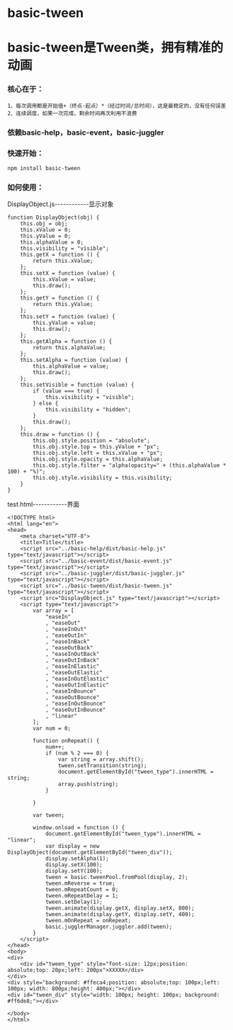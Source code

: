 # basic-tween

# basic-tween是Tween类，拥有精准的动画

### 核心在于：

    1、每次调用都是开始值+（终点-起点）*（经过时间/总时间），这是最稳定的，没有任何误差
    2、连续调度，如果一次完成，剩余时间再次利用不浪费


### 依赖basic-help，basic-event，basic-juggler

### 快速开始：

    npm install basic-tween

### 如何使用：


DisplayObject.js------------显示对象

    function DisplayObject(obj) {
        this.obj = obj;
        this.xValue = 0;
        this.yValue = 0;
        this.alphaValue = 0;
        this.visibility = "visible";
        this.getX = function () {
            return this.xValue;
        };
        this.setX = function (value) {
            this.xValue = value;
            this.draw();
        };
        this.getY = function () {
            return this.yValue;
        };
        this.setY = function (value) {
            this.yValue = value;
            this.draw();
        };
        this.getAlpha = function () {
            return this.alphaValue;
        };
        this.setAlpha = function (value) {
            this.alphaValue = value;
            this.draw();
        };
        this.setVisible = function (value) {
            if (value === true) {
                this.visibility = "visible";
            } else {
                this.visibility = "hidden";
            }
            this.draw();
        };
        this.draw = function () {
            this.obj.style.position = "absolute";
            this.obj.style.top = this.yValue + "px";
            this.obj.style.left = this.xValue + "px";
            this.obj.style.opacity = this.alphaValue;
            this.obj.style.filter = "alpha(opacity=" + (this.alphaValue * 100) + "%)";
            this.obj.style.visibility = this.visibility;
        }
    }


test.html------------界面

    <!DOCTYPE html>
    <html lang="en">
    <head>
        <meta charset="UTF-8">
        <title>Title</title>
        <script src="../basic-help/dist/basic-help.js" type="text/javascript"></script>
        <script src="../basic-event/dist/basic-event.js" type="text/javascript"></script>
        <script src="../basic-juggler/dist/basic-juggler.js" type="text/javascript"></script>
        <script src="../basic-tween/dist/basic-tween.js" type="text/javascript"></script>
        <script src="DisplayObject.js" type="text/javascript"></script>
        <script type="text/javascript">
            var array = [
                "easeIn"
                , "easeOut"
                , "easeInOut"
                , "easeOutIn"
                , "easeInBack"
                , "easeOutBack"
                , "easeInOutBack"
                , "easeOutInBack"
                , "easeInElastic"
                , "easeOutElastic"
                , "easeInOutElastic"
                , "easeOutInElastic"
                , "easeInBounce"
                , "easeOutBounce"
                , "easeInOutBounce"
                , "easeOutInBounce"
                , "linear"
            ];
            var num = 0;

            function onRepeat() {
                num++;
                if (num % 2 === 0) {
                    var string = array.shift();
                    tween.setTransition(string);
                    document.getElementById("tween_type").innerHTML = string;
                    array.push(string);
                }

            }

            var tween;

            window.onload = function () {
                document.getElementById("tween_type").innerHTML = "linear";
                var display = new DisplayObject(document.getElementById("tween_div"));
                display.setAlpha(1);
                display.setX(100);
                display.setY(100);
                tween = basic.tweenPool.fromPool(display, 2);
                tween.mReverse = true;
                tween.mRepeatCount = 0;
                tween.mRepeatDelay = 1;
                tween.setDelay(1);
                tween.animate(display.getX, display.setX, 800);
                tween.animate(display.getY, display.setY, 400);
                tween.mOnRepeat = onRepeat;
                basic.jugglerManager.juggler.add(tween);
            }
        </script>
    </head>
    <body>
    <div>
        <div id="tween_type" style="font-size: 12px;position: absolute;top: 20px;left: 200px">XXXXX</div>
    </div>
    <div style="background: #ffeca4;position: absolute;top: 100px;left: 100px; width: 800px;height: 400px;"></div>
    <div id="tween_div" style="width: 100px; height: 100px; background: #ff6de8;"></div>

    </body>
    </html>






	